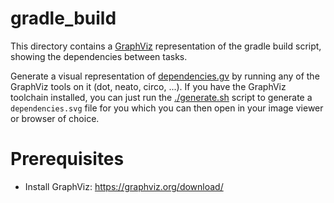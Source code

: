 # gradle_build

This directory contains a [GraphViz](https://en.wikipedia.org/wiki/Graphviz) representation of the gradle build script, showing the dependencies between tasks.

Generate a visual representation of [dependencies.gv](dependencies.gv) by running any of the GraphViz tools on it (dot, neato, circo, ...). If you have the GraphViz toolchain installed, you can just run the [./generate.sh](generate.sh) script to generate a `dependencies.svg` file for you which you can then open in your image viewer or browser of choice.

# Prerequisites

* Install GraphViz: https://graphviz.org/download/